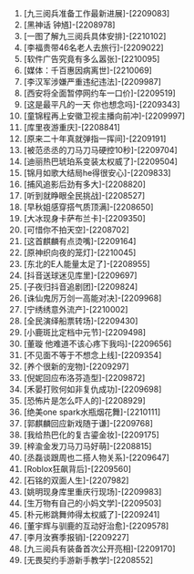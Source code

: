 
1. [九三阅兵准备工作最新进展]-[2209083]
1. [黑神话 钟馗]-[2208978]
1. [一图了解九三阅兵具体安排]-[2210102]
1. [李福贵带46名老人去旅行]-[2209022]
1. [软件广告究竟有多么嚣张]-[2210095]
1. [媒体：千百惠因病离世]-[2210069]
1. [李汉军涉嫌严重违纪违法]-[2209987]
1. [西安将全面暂停网约车一口价]-[2209519]
1. [这是最平凡的一天 你也想念吗]-[2209343]
1. [童锦程再上安徽卫视主播向前冲]-[2209997]
1. [库里夜游重庆]-[2208841]
1. [原来二十年真就弹指一挥间]-[2209191]
1. [被范丞丞的刀马刀马硬控10秒]-[2209704]
1. [迪丽热巴琥珀系变装太权威了]-[2209504]
1. [锦月如歌大结局he得很安心]-[2209833]
1. [捕风追影后劲有多大]-[2208820]
1. [听到就睁眼全民挑战]-[2208527]
1. [早秋姐感穿搭气质顶满]-[2208650]
1. [大冰现身卡萨布兰卡]-[2209350]
1. [可惜你不拍天空]-[2208702]
1. [这首麒麟有点烫嘴]-[2209164]
1. [原神织向夜的笼灯]-[2210045]
1. [东北的E人能量太足了]-[2208955]
1. [抖音送球迷见库里]-[2209697]
1. [子夜归抖音追剧团]-[2209824]
1. [诛仙鬼厉万剑一高能对决]-[2209968]
1. [宁绣绣意外流产]-[2210002]
1. [全民演绎船票转场]-[2209430]
1. [小鹿斑比定档中元节]-[2209498]
1. [董璇 他难道不该心疼下我吗]-[2209656]
1. [不见面不等于不想念上线]-[2209354]
1. [养个很新的宠物]-[2209297]
1. [倪妮回应布洛芬造型]-[2209872]
1. [禾晏打败何如非复仇成功]-[2209698]
1. [恐怖片是怎么吓人的]-[2208929]
1. [绝美one spark水瓶烟花舞]-[2210111]
1. [郭麒麟回应新戏随于谦]-[2209768]
1. [我给热巴化的复古鎏金妆]-[2209175]
1. [梓渝金发刀马刀马好萌]-[2208815]
1. [丞磊谈跟周也二搭人物关系]-[2209647]
1. [Roblox狂飙背后]-[2209560]
1. [石铭的双面人生]-[2207982]
1. [姚明现身库里重庆行现场]-[2209983]
1. [生万物有自己的小妈文学]-[2209503]
1. [朴元彬跳舞帅得太权威了]-[2209241]
1. [董宇辉与驯鹿的互动好治愈]-[2209578]
1. [李月汝赛季报销]-[2209227]
1. [九三阅兵有装备首次公开亮相]-[2209170]
1. [无畏契约手游新手教学]-[2208552]